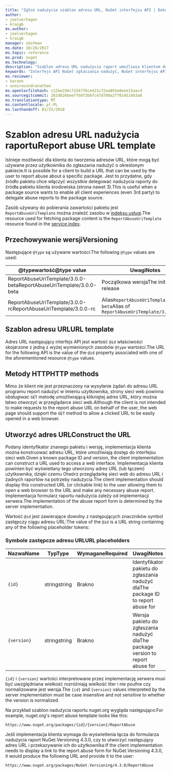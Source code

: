 ```yaml
---
title: "Zgłoś nadużycie szablon adresu URL, NuGet interfejsu API | Dokumentacja firmy Microsoft"
author:
- joelverhagen
- kraigb
ms.author:
- joelverhagen
- kraigb
manager: skofman
ms.date: 10/26/2017
ms.topic: reference
ms.prod: nuget
ms.technology: 
description: "Szablon adresu URL nadużycia raport umożliwia klientom do wyświetlenia łącza nadużycia raportu w jego interfejsie użytkownika."
keywords: "Interfejs API NuGet zgłaszania nadużyć, NuGet interfejsu API plików zgodne, szablon adres URL raportu NuGet.org"
ms.reviewer:
- karann
- unniravindranathan
ms.openlocfilehash: c12be294c71547fbce421c72aa091e0eee15aacd
ms.sourcegitcommit: 262d026beeffd4f3b6fc47d780a2f701451663a8
ms.translationtype: MT
ms.contentlocale: pl-PL
ms.lasthandoff: 01/25/2018
---
```

# <a name="report-abuse-url-template"></a><span data-ttu-id="411a3-104">Szablon adresu URL nadużycia raportu</span><span class="sxs-lookup"><span data-stu-id="411a3-104">Report abuse URL template</span></span>

<span data-ttu-id="411a3-105">Istnieje możliwość dla klienta do tworzenia adresów URL, które mogą być używane przez użytkownika do zgłaszania nadużyć o określonym pakiecie.</span><span class="sxs-lookup"><span data-stu-id="411a3-105">It is possible for a client to build a URL that can be used by the user to report abuse about a specific package.</span></span> <span data-ttu-id="411a3-106">Jest to przydatne, gdy źródło pakietu chce włączyć wszystkie delegować nadużycia raporty do źródła pakietu klienta środowiska (strona nawet 3).</span><span class="sxs-lookup"><span data-stu-id="411a3-106">This is useful when a package source wants to enable all client experiences (even 3rd party) to delegate abuse reports to the package source.</span></span>

<span data-ttu-id="411a3-107">Zasób używany do pobierania zawartości pakietu jest `ReportAbuseUriTemplate` można znaleźć zasobu w [indeksu usługi](service-index.md).</span><span class="sxs-lookup"><span data-stu-id="411a3-107">The resource used for fetching package content is the `ReportAbuseUriTemplate` resource found in the [service index](service-index.md).</span></span>

## <a name="versioning"></a><span data-ttu-id="411a3-108">Przechowywanie wersji</span><span class="sxs-lookup"><span data-stu-id="411a3-108">Versioning</span></span>

<span data-ttu-id="411a3-109">Następujące `@type` są używane wartości:</span><span class="sxs-lookup"><span data-stu-id="411a3-109">The following `@type` values are used:</span></span>

<span data-ttu-id="411a3-110">@typewartość</span><span class="sxs-lookup"><span data-stu-id="411a3-110">@type value</span></span>                       | <span data-ttu-id="411a3-111">Uwagi</span><span class="sxs-lookup"><span data-stu-id="411a3-111">Notes</span></span>
--------------------------------- | -----
<span data-ttu-id="411a3-112">ReportAbuseUriTemplate/3.0.0-beta</span><span class="sxs-lookup"><span data-stu-id="411a3-112">ReportAbuseUriTemplate/3.0.0-beta</span></span> | <span data-ttu-id="411a3-113">Początkowa wersja</span><span class="sxs-lookup"><span data-stu-id="411a3-113">The initial release</span></span>
<span data-ttu-id="411a3-114">ReportAbuseUriTemplate/3.0.0-rc</span><span class="sxs-lookup"><span data-stu-id="411a3-114">ReportAbuseUriTemplate/3.0.0-rc</span></span>   | <span data-ttu-id="411a3-115">Alias`ReportAbuseUriTemplate/3.0.0-beta`</span><span class="sxs-lookup"><span data-stu-id="411a3-115">Alias of `ReportAbuseUriTemplate/3.0.0-beta`</span></span>

## <a name="url-template"></a><span data-ttu-id="411a3-116">Szablon adresu URL</span><span class="sxs-lookup"><span data-stu-id="411a3-116">URL template</span></span>

<span data-ttu-id="411a3-117">Adres URL następujący interfejs API jest wartość `@id` właściwości skojarzone z jedną z wyżej wymienionych zasobów `@type` wartości.</span><span class="sxs-lookup"><span data-stu-id="411a3-117">The URL for the following API is the value of the `@id` property associated with one of the aforementioned resource `@type` values.</span></span>

## <a name="http-methods"></a><span data-ttu-id="411a3-118">Metody HTTP</span><span class="sxs-lookup"><span data-stu-id="411a3-118">HTTP methods</span></span>

<span data-ttu-id="411a3-119">Mimo że klient nie jest przeznaczony na wysyłanie żądań do adresu URL programu report nadużyć w imieniu użytkownika, strony sieci web powinna obsługiwać `GET` metodę umożliwiającą klikniętej adres URL, który można łatwo otworzyć w przeglądarce sieci web.</span><span class="sxs-lookup"><span data-stu-id="411a3-119">Although the client is not intended to make requests to the report abuse URL on behalf of the user, the web page should support the `GET` method to allow a clicked URL to be easily opened in a web browser.</span></span>

## <a name="construct-the-url"></a><span data-ttu-id="411a3-120">Utworzyć adres URL</span><span class="sxs-lookup"><span data-stu-id="411a3-120">Construct the URL</span></span>

<span data-ttu-id="411a3-121">Podany identyfikator znanego pakietu i wersję, implementacja klienta można konstruować adresu URL, które umożliwiają dostęp do interfejsu sieci web.</span><span class="sxs-lookup"><span data-stu-id="411a3-121">Given a known package ID and version, the client implementation can construct a URL used to access a web interface.</span></span> <span data-ttu-id="411a3-122">Implementacja klienta powinien być wyświetlany tego utworzony adres URL (lub łączem) użytkownika, dzięki czemu Otwórz przeglądarkę sieci web do adresu URL i żadnych raportów na potrzeby nadużycia.</span><span class="sxs-lookup"><span data-stu-id="411a3-122">The client implementation should display this constructed URL (or clickable link) to the user allowing them to open a web browser to the URL and make any necessary abuse report.</span></span> <span data-ttu-id="411a3-123">Implementacja formularz raportu nadużycia zależy od implementacji serwera.</span><span class="sxs-lookup"><span data-stu-id="411a3-123">The implementation of the abuse report form is determined by the server implementation.</span></span>

<span data-ttu-id="411a3-124">Wartość `@id` jest zawierające dowolny z następujących znaczników symbol zastępczy ciągu adresu URL:</span><span class="sxs-lookup"><span data-stu-id="411a3-124">The value of the `@id` is a URL string containing any of the following placeholder tokens:</span></span>

### <a name="url-placeholders"></a><span data-ttu-id="411a3-125">Symbole zastępcze adresu URL</span><span class="sxs-lookup"><span data-stu-id="411a3-125">URL placeholders</span></span>

<span data-ttu-id="411a3-126">Nazwa</span><span class="sxs-lookup"><span data-stu-id="411a3-126">Name</span></span>        | <span data-ttu-id="411a3-127">Typ</span><span class="sxs-lookup"><span data-stu-id="411a3-127">Type</span></span>    | <span data-ttu-id="411a3-128">Wymagane</span><span class="sxs-lookup"><span data-stu-id="411a3-128">Required</span></span> | <span data-ttu-id="411a3-129">Uwagi</span><span class="sxs-lookup"><span data-stu-id="411a3-129">Notes</span></span>
----------- | ------- | -------- | -----
`{id}`      | <span data-ttu-id="411a3-130">string</span><span class="sxs-lookup"><span data-stu-id="411a3-130">string</span></span>  | <span data-ttu-id="411a3-131">Brak</span><span class="sxs-lookup"><span data-stu-id="411a3-131">no</span></span>       | <span data-ttu-id="411a3-132">Identyfikator pakietu do zgłaszania nadużyć dla</span><span class="sxs-lookup"><span data-stu-id="411a3-132">The package ID to report abuse for</span></span>
`{version}` | <span data-ttu-id="411a3-133">string</span><span class="sxs-lookup"><span data-stu-id="411a3-133">string</span></span>  | <span data-ttu-id="411a3-134">Brak</span><span class="sxs-lookup"><span data-stu-id="411a3-134">no</span></span>       | <span data-ttu-id="411a3-135">Wersja pakietu do zgłaszania nadużyć dla</span><span class="sxs-lookup"><span data-stu-id="411a3-135">The package version to report abuse for</span></span>

<span data-ttu-id="411a3-136">`{id}` i `{version}` wartości interpretowane przez implementację serwera musi być uwzględniana wielkość rozróżniają wielkość liter i nie poufne czy normalizowane jest wersja.</span><span class="sxs-lookup"><span data-stu-id="411a3-136">The `{id}` and `{version}` values interpreted by the server implementation must be case insenstive and not sensitive to whether the version is normalized.</span></span>

<span data-ttu-id="411a3-137">Na przykład szablon nadużycia raportu nuget.org wygląda następująco:</span><span class="sxs-lookup"><span data-stu-id="411a3-137">For example, nuget.org's report abuse template looks like this:</span></span>

    https://www.nuget.org/packages/{id}/{version}/ReportAbuse

<span data-ttu-id="411a3-138">Jeśli implementacja klienta wymaga do wyświetlenia łącza do formularza nadużycia raport NuGet.Versioning 4.3.0, czy to utworzyć następujący adres URL i przekazywanie ich do użytkownika:</span><span class="sxs-lookup"><span data-stu-id="411a3-138">If the client implementation needs to display a link to the report abuse form for NuGet.Versioning 4.3.0, it would produce the following URL and provide it to the user:</span></span>

    https://www.nuget.org/packages/NuGet.Versioning/4.3.0/ReportAbuse
